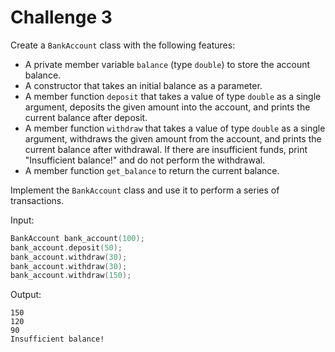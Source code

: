 # Challenge 3

Create a `BankAccount` class with the following features:

- A private member variable `balance` (type `double`) to store the account balance.
- A constructor that takes an initial balance as a parameter.
- A member function `deposit` that takes a value of type `double` as a single argument, deposits the given amount into the account, and prints the current balance after deposit.
- A member function `withdraw` that takes a value of type `double` as a single argument, withdraws the given amount from the account, and prints the current balance after withdrawal. If there are insufficient funds, print "Insufficient balance!" and do not perform the withdrawal.
- A member function `get_balance` to return the current balance.

Implement the `BankAccount` class and use it to perform a series of transactions.

Input:

```cpp
BankAccount bank_account(100);
bank_account.deposit(50);
bank_account.withdraw(30);
bank_account.withdraw(30);
bank_account.withdraw(150);
```

Output:

```
150
120
90
Insufficient balance!
```
